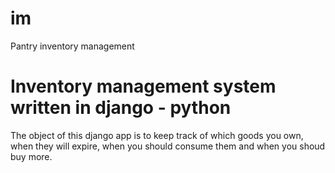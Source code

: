 # im
Pantry inventory management

# Inventory management system written in django - python
The object of this django app is to keep track of which goods you own, when they will expire, when you should consume them and when you shoud buy more.
